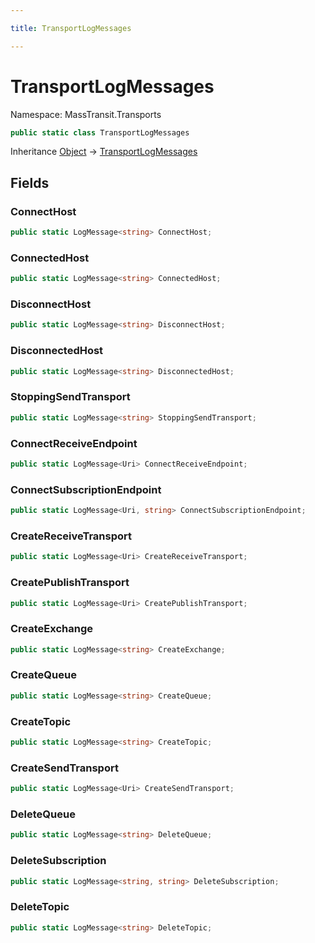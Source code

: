 ```yaml
---

title: TransportLogMessages

---
```


# TransportLogMessages

Namespace: MassTransit.Transports

```csharp
public static class TransportLogMessages
```

Inheritance [Object](https://learn.microsoft.com/en-us/dotnet/api/system.object) → [TransportLogMessages](../masstransit-transports/transportlogmessages)

## Fields

### **ConnectHost**

```csharp
public static LogMessage<string> ConnectHost;
```

### **ConnectedHost**

```csharp
public static LogMessage<string> ConnectedHost;
```

### **DisconnectHost**

```csharp
public static LogMessage<string> DisconnectHost;
```

### **DisconnectedHost**

```csharp
public static LogMessage<string> DisconnectedHost;
```

### **StoppingSendTransport**

```csharp
public static LogMessage<string> StoppingSendTransport;
```

### **ConnectReceiveEndpoint**

```csharp
public static LogMessage<Uri> ConnectReceiveEndpoint;
```

### **ConnectSubscriptionEndpoint**

```csharp
public static LogMessage<Uri, string> ConnectSubscriptionEndpoint;
```

### **CreateReceiveTransport**

```csharp
public static LogMessage<Uri> CreateReceiveTransport;
```

### **CreatePublishTransport**

```csharp
public static LogMessage<Uri> CreatePublishTransport;
```

### **CreateExchange**

```csharp
public static LogMessage<string> CreateExchange;
```

### **CreateQueue**

```csharp
public static LogMessage<string> CreateQueue;
```

### **CreateTopic**

```csharp
public static LogMessage<string> CreateTopic;
```

### **CreateSendTransport**

```csharp
public static LogMessage<Uri> CreateSendTransport;
```

### **DeleteQueue**

```csharp
public static LogMessage<string> DeleteQueue;
```

### **DeleteSubscription**

```csharp
public static LogMessage<string, string> DeleteSubscription;
```

### **DeleteTopic**

```csharp
public static LogMessage<string> DeleteTopic;
```
